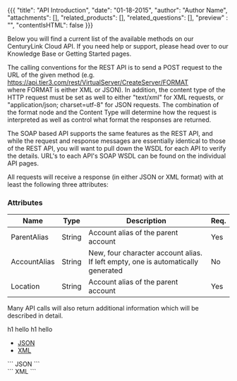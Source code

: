 {{{
  "title": "API Introduction",
  "date": "01-18-2015",
  "author": "Author Name",
  "attachments": [],
  "related_products": [],
  "related_questions": [],
  "preview" : "",
  "contentIsHTML": false
}}}

Below you will find a current list of the available methods on our CenturyLink Cloud API. If you need help or support, please head over to our Knowledge Base or Getting Started pages.

The calling conventions for the REST API is to send a POST request to the URL of the given method (e.g.  https://api.tier3.com/rest/VirtualServer/CreateServer/FORMAT   where FORMAT is either XML or JSON). In addition, the content type of the HTTP request must be set as well to either "text/xml" for XML requests, or "application/json; charset=utf-8" for JSON requests. The combination of the format node and the Content Type will determine how the request is interpreted as well as control what format the responses are returned.

The SOAP based API supports the same features as the REST API, and while the request and response messages are essentially identical to those of the REST API, you will want to pull down the WSDL for each API to verify the details. URL's to each API's SOAP WSDL can be found on the individual API pages.

All requests will receive a response (in either JSON or XML format) with at least the following three attributes:


### Attributes

| Name         | Type   | Description                                                                      | Req. |
|--------------|--------|----------------------------------------------------------------------------------|------|
| ParentAlias  | String | Account alias of the parent account                                              | Yes  |
| AccountAlias | String | New, four character account alias. If left empty, one is automatically generated | No   |
| Location     | String | Account alias of the parent account                                              | Yes  |


Many API calls will also return additional information which will be described in detail.

h1 hello
h1
  hello

<div role="tabpanel">
  <ul class="nav nav-tabs" role="tablist">
    <li role="presentation" class="active">
      <a href="#json" aria-controls="json" role="tab" data-toggle="tab">JSON</a>
    </li>
    <li role="presentation" class="">
      <a href="#xml" aria-controls="xml" role="tab" data-toggle="tab">XML</a>
    </li>
  </ul>

  <div class="tab-content">
    <div role="tabpanel" class="tab-pane active" id="json">
      ```
      JSON
      ```
    </div>
    <div role="tabpanel" class="tab-pane" id="xml">
      ```
      XML
      ```
    </div>
  </div>
</div>




